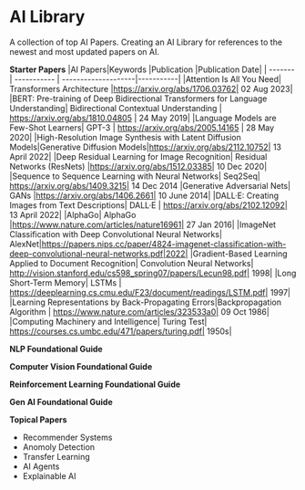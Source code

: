 # AI Library
A collection of top AI Papers. Creating an AI Library for references to the newest and most updated papers on AI.

**Starter Papers**
|AI Papers|Keywords |Publication |Publication Date|
| ------- | ----------- | --------------------|-----------|
|Attention Is All You Need| Transformers Architecture |https://arxiv.org/abs/1706.03762| 02 Aug 2023|
|BERT: Pre-training of Deep Bidirectional Transformers for Language Understanding| Bidirectional Contextual Understanding | https://arxiv.org/abs/1810.04805 | 24 May 2019|
|Language Models are Few-Shot Learners| GPT-3 | https://arxiv.org/abs/2005.14165 | 28 May 2020|
|High-Resolution Image Synthesis with Latent Diffusion Models|Generative Diffusion Models|https://arxiv.org/abs/2112.10752| 13 April 2022|
|Deep Residual Learning for Image Recognition| Residual Networks (ResNets) |https://arxiv.org/abs/1512.03385| 10 Dec 2020|
|Sequence to Sequence Learning with Neural Networks| Seq2Seq| https://arxiv.org/abs/1409.3215| 14 Dec 2014
|Generative Adversarial Nets| GANs |https://arxiv.org/abs/1406.2661| 10 June 2014|
|DALL·E: Creating Images from Text Descriptions| DALL·E | https://arxiv.org/abs/2102.12092| 13 April 2022|
|AlphaGo| AlphaGo |https://www.nature.com/articles/nature16961| 27 Jan 2016|
|ImageNet Classification with Deep Convolutional Neural Networks| AlexNet|https://papers.nips.cc/paper/4824-imagenet-classification-with-deep-convolutional-neural-networks.pdf|2022|
|Gradient-Based Learning Applied to Document Recognition| Convolution Neural Networks| http://vision.stanford.edu/cs598_spring07/papers/Lecun98.pdf| 1998|
|Long Short-Term Memory| LSTMs | https://deeplearning.cs.cmu.edu/F23/document/readings/LSTM.pdf| 1997|
|Learning Representations by Back-Propagating Errors|Backpropagation Algorithm | https://www.nature.com/articles/323533a0| 09 Oct 1986|
|Computing Machinery and Intelligence| Turing Test| https://courses.cs.umbc.edu/471/papers/turing.pdf| 1950s|



**NLP Foundational Guide**

**Computer Vision Foundational Guide**

**Reinforcement Learning Foundational Guide**

**Gen AI Foundational Guide** 

**Topical Papers**
- Recommender Systems
- Anomoly Detection
- Transfer Learning
- AI Agents
- Explainable AI
